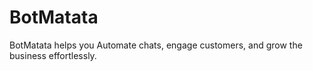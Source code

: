 # BotMatata
BotMatata helps you Automate chats, engage customers, and grow the business effortlessly.
